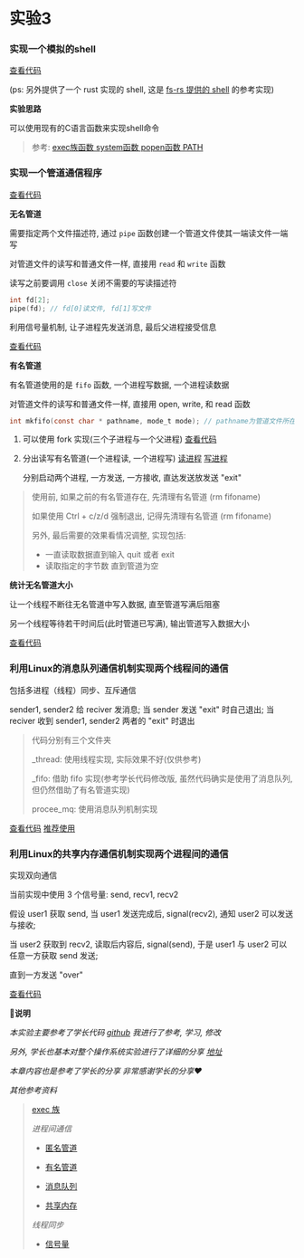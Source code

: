 # 实验3

### 实现一个模拟的shell

[查看代码](../lab3/shell)

(ps: 另外提供了一个 rust 实现的 shell, 这是 [fs-rs 提供的 shell](https://github.com/CelestialMelody/fs-rs/blob/main/src/main.rs) 的参考实现)

**实验思路**

可以使用现有的C语言函数来实现shell命令

> 参考: [exec族函数 system函数 popen函数 PATH](https://blog.csdn.net/FHNCSDN/article/details/118328231)





### 实现一个管道通信程序

[查看代码](../lab3/pipe)

**无名管道**

需要指定两个文件描述符, 通过 `pipe` 函数创建一个管道文件使其一端读文件一端写

对管道文件的读写和普通文件一样, 直接用 `read` 和 `write` 函数

读写之前要调用 `close` 关闭不需要的写读描述符

```c
int fd[2];
pipe(fd); // fd[0]读文件, fd[1]写文件
```

利用信号量机制, 让子进程先发送消息, 最后父进程接受信息

[查看代码](../lab3/pipe/pipe.c)



**有名管道**

有名管道使用的是 `fifo` 函数, 一个进程写数据, 一个进程读数据

对管道文件的读写和普通文件一样, 直接用 open, write, 和 read 函数

```c
int mkfifo(const char * pathname, mode_t mode); // pathname为管道文件所在地址，mode为管道文件权限
```

1. 可以使用 fork 实现(三个子进程与一个父进程) [查看代码](../lab3/pipe/fifopipe.c)

2. 分出读写有名管道(一个进程读, 一个进程写) [读进程](../lab3/pipe/fifo_read.c) [写进程](../lab3/pipe/fifo_write.c) 

   分别启动两个进程, 一方发送, 一方接收, 直达发送放发送 "exit" 

> 使用前, 如果之前的有名管道存在, 先清理有名管道 (rm fifoname)
>
> 如果使用 Ctrl + c/z/d 强制退出, 记得先清理有名管道 (rm fifoname)
>
> 另外, 最后需要的效果看情况调整, 实现包括:
>
> - 一直读取数据直到输入 quit 或者 exit
> - 读取指定的字节数 直到管道为空



**统计无名管道大小**

让一个线程不断往无名管道中写入数据, 直至管道写满后阻塞

另一个线程等待若干时间后(此时管道已写满), 输出管道写入数据大小

[查看代码](../lab3/pipe/size_of_pipe.c)



### 利用Linux的消息队列通信机制实现两个线程间的通信

包括多进程（线程）同步、互斥通信

sender1, sender2 给 reciver 发消息; 当 sender 发送 "exit" 时自己退出; 当 reciver 收到 sender1, sender2 两者的 "exit" 时退出

> 代码分别有三个文件夹
>
> _thread: 使用线程实现, 实际效果不好(仅供参考)
>
> _fifo: 借助 fifo 实现(参考学长代码修改版, 虽然代码确实是使用了消息队列, 但仍然借助了有名管道实现)
>
> procee_mq: 使用消息队列机制实现

[查看代码](../lab3/mq) [推荐使用](../lab3/mq/process_mq)



### 利用Linux的共享内存通信机制实现两个进程间的通信

实现双向通信

当前实现中使用 3 个信号量: send, recv1, recv2

假设 user1 获取 send, 当 user1 发送完成后, signal(recv2), 通知 user2 可以发送与接收;

当 user2 获取到 recv2, 读取后内容后, signal(send), 于是 user1 与 user2 可以任意一方获取 send 发送;

直到一方发送 "over"

[查看代码](../lab3/shm)





**🍡说明**

*本实验主要参考了学长代码 [github](https://github.com/plussone/HDU-operation-system-course-design-code) 我进行了参考, 学习, 修改*

*另外, 学长也基本对整个操作系统实验进行了详细的分享 [地址](https://blog.csdn.net/qq_34851605/category_10779696.html)*

*本章内容也是参考了学长的分享 非常感谢学长的分享❤️*





*其他参考资料*

> [exec 族](https://book.itheima.net/course/223/1277519158031949826/1277528003525484545)
>
> *进程间通信*
>
> - [匿名管道](https://book.itheima.net/course/223/1277519158031949826/1277528240394608641)
> - [有名管道](https://book.itheima.net/course/223/1277519158031949826/1277528240402997249)
>
> - [消息队列](https://book.itheima.net/course/223/1277519158031949826/1277528201857343489)
> - [共享内存](https://book.itheima.net/course/223/1277519158031949826/1277528201861537793)
>
> *线程同步*
>
> - [信号量](https://book.itheima.net/course/223/1277519158031949826/1277528625427521540)